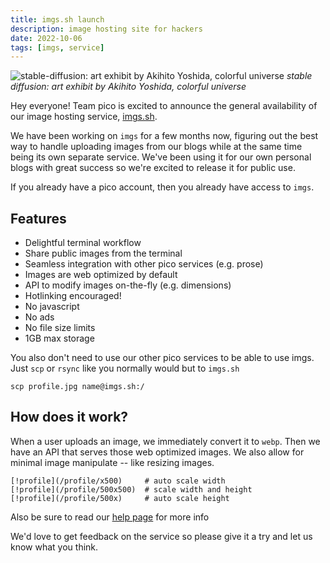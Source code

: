 ```yaml
---
title: imgs.sh launch
description: image hosting site for hackers
date: 2022-10-06
tags: [imgs, service]
---
```


![stable-diffusion: art exhibit by Akihito Yoshida, colorful universe](/imgs-launch)
_stable diffusion: art exhibit by Akihito Yoshida, colorful universe_

Hey everyone!  Team pico is excited to announce the general availability of our
image hosting service, [imgs.sh](https://imgs.sh).

We have been working on `imgs` for a few months now, figuring out the best way
to handle uploading images from our blogs while at the same time being its own
separate service.  We've been using it for our own personal blogs with great
success so we're excited to release it for public use.

If you already have a pico account, then you already have access to `imgs`. 

## Features

-  Delightful terminal workflow
-  Share public images from the terminal
-  Seamless integration with other pico services (e.g. prose)
-  Images are web optimized by default
-  API to modify images on-the-fly (e.g. dimensions)
-  Hotlinking encouraged!
-  No javascript
-  No ads
-  No file size limits
-  1GB max storage

You also don't need to use our other pico services to be able to use imgs.
Just `scp` or `rsync` like you normally would but to `imgs.sh`

```
scp profile.jpg name@imgs.sh:/
```

## How does it work?

When a user uploads an image, we immediately convert it to `webp`.  Then we
have an API that serves those web optimized images.  We also allow for minimal
image manipulate -- like resizing images.

```
[!profile](/profile/x500)     # auto scale width
[!profile](/profile/500x500)  # scale width and height
[!profile](/profile/500x)     # auto scale height
```

Also be sure to read our [help page](https://imgs.sh/help#integrations) for more info

We'd love to get feedback on the service so please give it a try and let us
know what you think.
